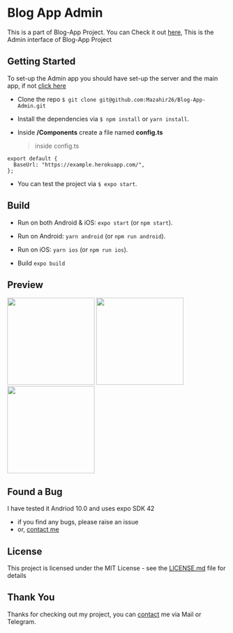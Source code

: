 # Blog App Admin

This is a part of Blog-App Project. You can Check it out [here](https://github.com/Mazahir26/Blog-App),
This is the Admin interface of Blog-App Project

## Getting Started

To set-up the Admin app you should have set-up the server and the main app, if not [click here](https://github.com/Mazahir26/Blog-App#getting-started)

- Clone the repo `$ git clone git@github.com:Mazahir26/Blog-App-Admin.git`

- Install the dependencies via `$ npm install` or `yarn install`.

- Inside **/Components** create a file named **config.ts**
  > inside config.ts

```
export default {
  BaseUrl: "https://example.herokuapp.com/",
};
```

- You can test the project via `$ expo start`.

## Build

- Run on both Android & iOS: `expo start` (or `npm start`).

- Run on Android: `yarn android` (or `npm run android`).

- Run on iOS: `yarn ios` (or `npm run ios`).

- Build `expo build`

## Preview
<img  src = "https://user-images.githubusercontent.com/46394948/137871729-a6c24459-d8e3-4b07-b025-a39e9f376f7a.png" width="200"/> <img src = "https://user-images.githubusercontent.com/46394948/137871740-85e78d94-a9b5-490e-86b7-9669251902f7.png" width="200"/>
<img src = "https://user-images.githubusercontent.com/46394948/137871743-2efecfaa-eb3e-427a-863a-ac7b585cddf4.png" width="200"/>


## Found a Bug

I have tested it Andriod 10.0 and uses expo SDK 42

- if you find any bugs, please raise an issue
- or, [contact me](http://mazahir26.github.io/)

## License

This project is licensed under the MIT License - see the [LICENSE.md](LICENSE.md) file for details

## Thank You

Thanks for checking out my project, you can [contact](http://mazahir26.github.io/) me via Mail or Telegram.
